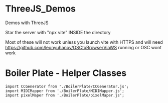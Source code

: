 # ThreeJS_Demos
Demos with ThreeJS

Star the server with "npx vite" INSIDE the directory

Most of these will not work unless you launch vite with HTTPS and will need https://github.com/leonyuhanov/OSCtoBrowserViaWS running or OSC wont work

# Boiler Plate  - Helper Classes

````
import CCGenerator from './BoilerPlate/CCGenerator.js';
import MIDIMapper from './BoilerPlate/MIDIMapper.js';
import pixelMaper from './BoilerPlate/pixelMaper.js';
````

